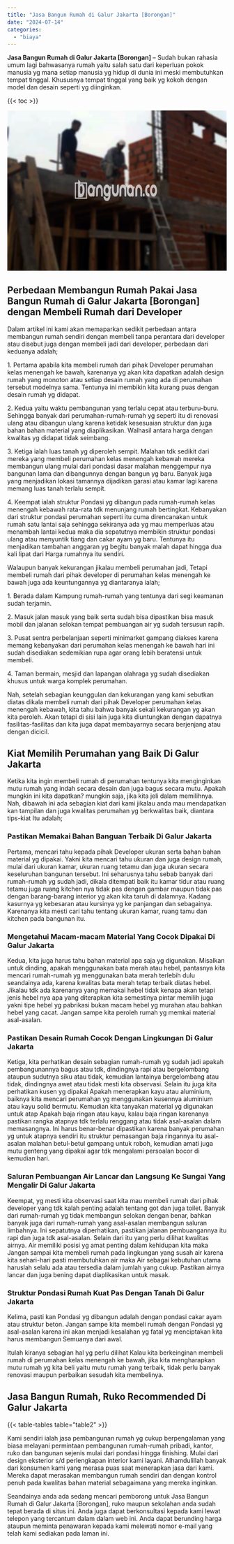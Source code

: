 ```yaml
---
title: "Jasa Bangun Rumah di Galur Jakarta [Borongan]"
date: "2024-07-14"
categories: 
  - "biaya"
---
```


**Jasa Bangun Rumah di Galur Jakarta \[Borongan\]** – Sudah bukan rahasia umum lagi bahwasanya rumah yaitu salah satu dari keperluan pokok manusia yg mana setiap manusia yg hidup di dunia ini meski membutuhkan tempat tinggal. Khususnya tempat tinggal yang baik yg kokoh dengan model dan desain seperti yg diinginkan.

{{< toc >}}

![Jasa Bangun Rumah di Galur Jakarta [Borongan]](/images/borong-bangunan-28.png)

## Perbedaan Membangun Rumah Pakai Jasa Bangun Rumah di Galur Jakarta \[Borongan\] dengan Membeli Rumah dari Developer

Dalam artikel ini kami akan memaparkan sedikit perbedaan antara membangun rumah sendiri dengan membeli tanpa perantara dari developer atau disebut juga dengan membeli jadi dari developer, perbedaan dari keduanya adalah;

1\. Pertama apabila kita membeli rumah dari pihak Developer perumahan kelas menengah ke bawah, karenanya yg akan kita dapatkan adalah design rumah yang monoton atau setiap desain rumah yang ada di perumahan tersebut modelnya sama. Tentunya ini membikin kita kurang puas dengan desain rumah yg didapat.

2\. Kedua yaitu waktu pembangunan yang terlalu cepat atau terburu-buru. Sehingga banyak dari perumahan-rumah-rumah yg seperti itu di renovasi ulang atau dibangun ulang karena ketidak kesesuaian struktur dan juga bahan bahan material yang diaplikasikan. Walhasil antara harga dengan kwalitas yg didapat tidak seimbang.

3\. Ketiga ialah luas tanah yg diperoleh sempit. Malahan tdk sedikit dari mereka yang membeli perumahan kelas menengah kebawah mereka membangun ulang mulai dari pondasi dasar malahan menggempur nya bangunan lama dan dibangunnya dengan bangun yg baru. Banyak juga yang menjadikan lokasi tamannya dijadikan garasi atau kamar lagi karena memang luas tanah terlalu sempit.

4\. Keempat ialah struktur Pondasi yg dibangun pada rumah-rumah kelas menengah kebawah rata-rata tdk menunjang rumah bertingkat. Kebanyakan dari struktur pondasi perumahan seperti itu cuma direncanakan untuk rumah satu lantai saja sehingga sekiranya ada yg mau memperluas atau menambah lantai kedua maka dia sepatutnya membikin struktur pondasi ulang atau menyuntik tiang dan cakar ayam yg baru. Tentunya itu menjadikan tambahan anggaran yg begitu banyak malah dapat hingga dua kali lipat dari Harga rumahnya itu sendiri.

Walaupun banyak kekurangan jikalau membeli perumahan jadi, Tetapi membeli rumah dari pihak developer di perumahan kelas menengah ke bawah juga ada keuntungannya yg diantaranya ialah;

1\. Berada dalam Kampung rumah-rumah yang tentunya dari segi keamanan sudah terjamin.

2\. Masuk jalan masuk yang baik serta sudah bisa dipastikan bisa masuk mobil dan jalanan selokan tempat pembuangan air yg sudah tersusun rapih.

3\. Pusat sentra perbelanjaan seperti minimarket gampang diakses karena memang kebanyakan dari perumahan kelas menengah ke bawah hari ini sudah disediakan sedemikian rupa agar orang lebih beratensi untuk membeli.

4\. Taman bermain, mesjid dan lapangan olahraga yg sudah disediakan khusus untuk warga komplek perumahan.

Nah, setelah sebagian keunggulan dan kekurangan yang kami sebutkan diatas dikala membeli rumah dari pihak Developer perumahan kelas menengah kebawah, kita tahu bahwa banyak sekali kekurangan yg akan kita peroleh. Akan tetapi di sisi lain juga kita diuntungkan dengan dapatnya fasilitas-fasilitas dan kita juga dapat membayarnya secara berjenjang atau dengan dicicil.

## Kiat Memilih Perumahan yang Baik Di Galur Jakarta

Ketika kita ingin membeli rumah di perumahan tentunya kita menginginkan mutu rumah yang indah secara desain dan juga bagus secara mutu. Apakah mungkin ini kita dapatkan? mungkin saja, jika kita jeli dalam memilihnya. Nah, dibawah ini ada sebagian kiat dari kami jikalau anda mau mendapatkan kan tampilan dan juga kwalitas perumahan yg berkwalitas baik, diantara tips-kiat Itu adalah;

### Pastikan Memakai Bahan Banguan Terbaik Di Galur Jakarta

Pertama, mencari tahu kepada pihak Developer ukuran serta bahan bahan material yg dipakai. Yakni kita mencari tahu ukuran dan juga design rumah, mulai dari ukuran kamar, ukuran ruang tetamu dan juga ukuran secara keseluruhan bangunan tersebut. Ini seharusnya tahu sebab banyak dari rumah-rumah yg sudah jadi, dikala ditempati baik itu kamar tidur atau ruang tetamu juga ruang kitchen nya tidak pas dengan gambar maupun tidak pas dengan barang-barang interior yg akan kita taruh di dalamnya. Kadang kasurnya yg kebesaran atau kursinya yg ke panjangan dan sebagainya. Karenanya kita mesti cari tahu tentang ukuran kamar, ruang tamu dan kitchen pada bangunan itu.

### Mengetahui Macam-macam Material Yang Cocok Dipakai Di Galur Jakarta

Kedua, kita juga harus tahu bahan material apa saja yg digunakan. Misalkan untuk dinding, apakah menggunakan bata merah atau hebel, pantasnya kita mencari rumah-rumah yg menggunakan bata merah terlebih dulu seandainya ada, karena kwalitas bata merah tetap terbaik diatas hebel. Jikalau tdk ada karenanya yang memakai hebel tidak kenapa akan tetapi jenis hebel nya apa yang diterapkan kita semestinya pintar memilih juga yakni tipe hebel yg pabrikasi bukan macam hebel yg murahan atau bahkan hebel yang cacat. Jangan sampe kita peroleh rumah yg memkai material asal-asalan.

### Pastikan Desain Rumah Cocok Dengan Lingkungan Di Galur Jakarta

Ketiga, kita perhatikan desain sebagian rumah-rumah yg sudah jadi apakah pembangunannya bagus atau tdk, dindingnya rapi atau bergelombang ataupun sudutnya siku atau tidak, kemudian lantainya bergelombang atau tidak, dindingnya awet atau tidak mesti kita observasi. Selain itu juga kita perhatikan kusen yg dipakai Apakah menerapkan kayu atau aluminium, baiknya kita mencari perumahan yg menggunakan kusennya aluminium atau kayu solid bermutu. Kemudian kita tanyakan material yg digunakan untuk atap Apakah baja ringan atau kayu, kalau baja ringan karenanya pastikan rangka atapnya tdk terlalu renggang atau tidak asal-asalan dalam memasangnya. Ini harus benar-benar dipastikan karena banyak perumahan yg untuk atapnya sendiri itu struktur pemasangan baja ringannya itu asal-asalan malahan betul-betul gampang untuk roboh, kemudian amati juga mutu genteng yang dipakai agar tdk mengalami persoalan bocor di kemudian hari.

### Saluran Pembuangan Air Lancar dan Langsung Ke Sungai Yang Mengalir Di Galur Jakarta

Keempat, yg mesti kita observasi saat kita mau membeli rumah dari pihak developer yang tdk kalah penting adalah tentang got dan juga toilet. Banyak dari rumah-rumah yg tidak membangun selokan dengan benar, bahkan banyak juga dari rumah-rumah yang asal-asalan membangun saluran limbahnya. Ini sepatutnya diperhatikan, pastikan jalanan pembuangannya itu rapi dan juga tdk asal-asalan. Selain dari itu yang perlu dilihat kwalitas airnya. Air memiliki posisi yg amat penting dalam kehidupan kita maka Jangan sampai kita membeli rumah pada lingkungan yang susah air karena kita sehari-hari pasti membutuhkan air maka Air sebagai kebutuhan utama haruslah selalu ada atau tersedia dalam jumlah yang cukup. Pastikan airnya lancar dan juga bening dapat diaplikasikan untuk masak.

### Struktur Pondasi Rumah Kuat Pas Dengan Tanah Di Galur Jakarta

Kelima, pasti kan Pondasi yg dibangun adalah dengan pondasi cakar ayam atau struktur beton. Jangan sampe kita membeli rumah dengan Pondasi yg asal-asalan karena ini akan menjadi kesalahan yg fatal yg menciptakan kita harus membangun Semuanya dari awal.

Itulah kiranya sebagian hal yg perlu dilihat Kalau kita berkeinginan membeli rumah di perumahan kelas menengah ke bawah, jika kita mengharapkan mutu rumah yg kita beli yaitu mutu rumah yang terbaik, tidak perlu banyak renovasi maupun perbaikan sesudah kita membelinya.

## Jasa Bangun Rumah, Ruko Recommended Di Galur Jakarta

{{< table-tables table="table2" >}}

Kami sendiri ialah jasa pembangunan rumah yg cukup berpengalaman yang biasa melayani permintaan pembangunan rumah-rumah pribadi, kantor, ruko dan bangunan sejenis mulai dari pondasi hingga finishing. Mulai dari design eksterior s/d perlengkapan interior kami layani. Alhamdulillah banyak dari konsumen kami yang merasa puas saat menerapkan jasa dari kami. Mereka dapat merasakan membangun rumah sendiri dan dengan kontrol penuh pada kwalitas bahan material sebagaimana yang mereka inginkan.

Seandainya anda ada sedang mencari pemborong untuk Jasa Bangun Rumah di Galur Jakarta \[Borongan\], ruko maupun sekolahan anda sudah tepat berada di situs ini. Anda juga dapat berkonsultasi kepada kami lewat telepon yang tercantum dalam dalam web ini. Anda dapat berunding harga ataupun meminta penawaran kepada kami melewati nomor e-mail yang telah kami sediakan pada laman ini.
